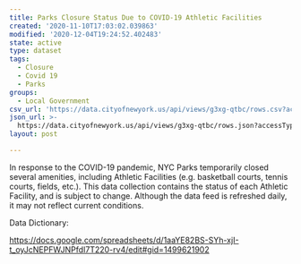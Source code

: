 ```yaml
---
title: Parks Closure Status Due to COVID-19 Athletic Facilities
created: '2020-11-10T17:03:02.039863'
modified: '2020-12-04T19:24:52.402483'
state: active
type: dataset
tags:
  - Closure
  - Covid 19
  - Parks
groups:
  - Local Government
csv_url: 'https://data.cityofnewyork.us/api/views/g3xg-qtbc/rows.csv?accessType=DOWNLOAD'
json_url: >-
  https://data.cityofnewyork.us/api/views/g3xg-qtbc/rows.json?accessType=DOWNLOAD
layout: post

---
```

In response to the COVID-19 pandemic, NYC Parks temporarily closed several amenities, including Athletic Facilities (e.g. basketball courts, tennis courts, fields, etc.). This data collection contains the status of each Athletic Facility, and is subject to change. Although the data feed is refreshed daily, it may not reflect current conditions.

Data Dictionary:

https://docs.google.com/spreadsheets/d/1aaYE82BS-SYh-xjI-t_oyJcNEPFWJNPfdI7T220-rv4/edit#gid=1499621902
